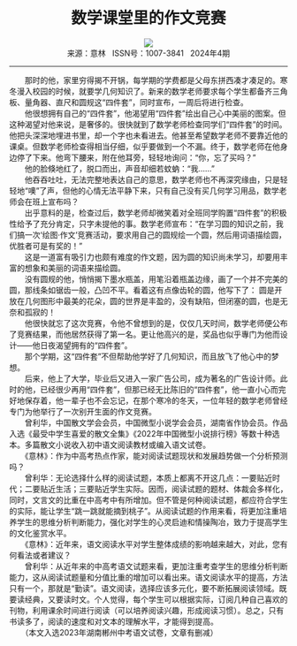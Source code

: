# <center>数学课堂里的作文竞赛</center> 

<div align=center><img src="https://raw.githubusercontent.com/leaguecn/magazines/main/img_authors/%d7%f7%d5%df%a3%ba%d4%f8%c0%fb%bb%aa.jpg"></div> 

<center>来源：意林   ISSN号：1007-3841   2024年4期</center> 


* * *


　　那时的他，家里穷得揭不开锅，每学期的学费都是父母东拼西凑才凑足的。寒冬漫入校园的时候，就要学几何知识了。新来的数学老师要求每个学生都备齐三角板、量角器、直尺和圆规这“四件套”，同时宣布，一周后将进行检查。  
　　他很想拥有自己的“四件套”，他渴望用“四件套”绘出自己心中美丽的图案。但这种渴望对他来说，是奢侈的。很快就到了数学老师检查同学们“四件套”的时间。他把头深深地埋进书里，却一个字也未看进去。他甚至希望数学老师不要靠近他的课桌。但数学老师检查得相当仔细，似乎要做到一个不漏。终于，数学老师在他身边停了下来。他弯下腰来，附在他耳旁，轻轻地询问：“你，忘了买吗？”  
　　他的脸倏地红了，脱口而出，声音却细若蚊蚋：“我……”  
　　他吞吞吐吐，无法完整地表达自己的意思，数学老师也不再深究缘由，只是轻轻地“噢”了声，但他的心情无法平静下来，只有自己没有买几何学习用品，数学老师会在班上宣布吗？  
　　出乎意料的是，检查过后，数学老师却微笑着对全班同学购置“四件套”的积极性给予了充分肯定，只字未提他的事。数学老师宣布：“在学习圆的知识之前，我们搞一次‘绘图·作文’竞赛活动，要求用自己的圆规绘一个圆，然后用词语描绘圆，优胜者可是有奖的！”  
　　这是一道富有吸引力也颇有难度的作文题，因为圆的知识尚未学习，却要用丰富的想象和美丽的词语来描绘圆。  
　　没有圆规的他，悄悄揭下墨水瓶盖，用笔沿着瓶盖边缘，画了一个并不完美的圆，那线条如锯齿一般，凸凹不平。看着这有点像齿轮的圆，他写下了： 圆是开放在几何图形中最美的花朵，圆的世界是丰盈的，没有缺陷，但闭塞的圆，也是无奈和孤寂的！  
　　他很快就忘了这次竞赛，令他不曾想到的是，仅仅几天时间，数学老师便公布了竞赛结果，而他居然获得了第一名。更让他高兴的是，奖品也似乎專门为他而设计——他日夜渴望拥有的“四件套”。  
　　那个学期，这“四件套”不但帮助他学好了几何知识，而且放飞了他心中的梦想。  
　　后来，他上了大学，毕业后又进入一家广告公司，成为著名的广告设计师。此时的他，已经很少再用“四件套”，但那已经无比陈旧的“四件套”，他一直小心而完好地保存着，他一辈子也不会忘记，在那个寒冷的冬天，一位年轻的数学老师曾经专门为他举行了一次别开生面的作文竞赛。  
　　曾利华，中国散文学会会员，中国微型小说学会会员，湖南省作协会员。作品入选《最受中学生喜爱的散文全集》《2022年中国微型小说排行榜》等数十种选本。多篇散文小说收入初中语文阅读教材或编入语文试卷。  
　　《意林》：作为中高考热点作家，能对阅读试题现状和发展趋势做一个分析预测吗？  
　　曾利华：无论选择什么样的阅读试题，本质上都离不开这几点：一要贴近时代；二要贴近生活；三要贴近学生实际。因而，阅读试题的题材、体裁会多样化，同时，文言文的比重在中高考中有所增加。但不管是何种阅读试题，都应符合学生的实际，能让学生“跳一跳就能摘到桃子”。从阅读试题的作用来看，将更加注重培养学生的思维分析判断能力，强化对学生的心灵启迪和情操陶冶，致力于提高学生的文化鉴赏水平。  
　　《意林》：近年来，语文阅读水平对学生整体成绩的影响越来越大，对此，您有何看法或者建议？  
　　曾利华：从近年来的中高考语文试题来看，更加注重考查学生的思维分析判断能力，这从阅读试题量和分值比重的增加可以看出来。语文阅读水平的提高，方法只有一个，那就是“勤读”。语文阅读，选择应该多元化，要不断拓展阅读领域。既要读经典，又要读时文。个人觉得，每个学生可以根据实际，订阅几种自己喜欢的刊物，利用课余时间进行阅读（可以培养阅读兴趣，形成阅读习惯）。总之，只有书读多了，阅读的速度和对文本的理解水平，才能得到提高。  
　　（本文入选2023年湖南郴州中考语文试卷，文章有删减）